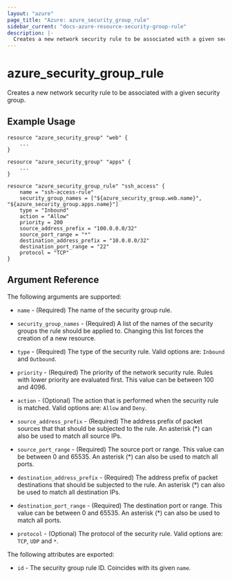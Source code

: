 ```yaml
---
layout: "azure"
page_title: "Azure: azure_security_group_rule"
sidebar_current: "docs-azure-resource-security-group-rule"
description: |-
  Creates a new network security rule to be associated with a given security group.
---
```


# azure\_security\_group\_rule

Creates a new network security rule to be associated with a given security group.

## Example Usage

```
resource "azure_security_group" "web" {
    ...
}

resource "azure_security_group" "apps" {
    ...
}

resource "azure_security_group_rule" "ssh_access" {
    name = "ssh-access-rule"
	security_group_names = ["${azure_security_group.web.name}", "${azure_security_group.apps.name}"]
	type = "Inbound"
	action = "Allow"
	priority = 200
	source_address_prefix = "100.0.0.0/32"
	source_port_range = "*"
	destination_address_prefix = "10.0.0.0/32"
	destination_port_range = "22"
	protocol = "TCP"
}
```

## Argument Reference

The following arguments are supported:
* `name` - (Required) The name of the security group rule.

* `security_group_names` - (Required) A list of the names of the security groups
    the rule should be applied to.
    Changing this list forces the creation of a new resource.

* `type` - (Required) The type of the security rule. Valid options are:
    `Inbound` and `Outbound`.

* `priority` - (Required) The priority of the network security rule. Rules with
    lower priority are evaluated first. This value can be between 100 and 4096.

* `action` - (Optional) The action that is performed when the security rule is
    matched. Valid options are: `Allow` and `Deny`.

* `source_address_prefix` - (Required) The address prefix of packet sources that
    that should be subjected to the rule. An asterisk (\*) can also be used to
    match all source IPs.

* `source_port_range` - (Required) The source port or range. This value can be
    between 0 and 65535. An asterisk (\*) can also be used to match all ports.

* `destination_address_prefix` - (Required) The address prefix of packet
    destinations that should be subjected to the rule. An asterisk
    (\*) can also be used to match all destination IPs.

* `destination_port_range` - (Required) The destination port or range. This value
    can be between 0 and 65535. An asterisk (\*) can also be used to match all
    ports.

* `protocol` - (Optional) The protocol of the security rule. Valid options are:
    `TCP`, `UDP` and `*`.

The following attributes are exported:

* `id` - The security group rule ID. Coincides with its given `name`.
